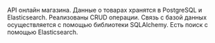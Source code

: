 API онлайн магазина.
Данные о товарах хранятся в PostgreSQL и Elasticsearch. Реализованы CRUD операции.
Связь с базой данных осуществляется с помощью библиотеки SQLAlchemy.
Есть поиск с помощью Elasticsearch.
